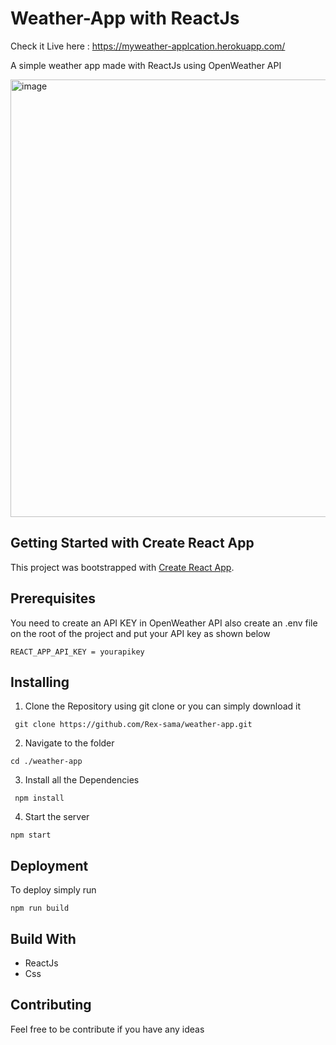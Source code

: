 
# Weather-App with ReactJs

Check it Live here : https://myweather-applcation.herokuapp.com/

A simple weather app made with ReactJs using OpenWeather API

<img src="https://user-images.githubusercontent.com/47276346/117313068-3068aa00-aea3-11eb-9121-535309013330.png" alt="image" width="700px">

## Getting Started with Create React App

This project was bootstrapped with [Create React App](https://github.com/facebook/create-react-app).

## Prerequisites

You need to create an API KEY in OpenWeather API also create an .env file on the root of the project and put your API key as shown below

```console
REACT_APP_API_KEY = yourapikey
```

## Installing

1. Clone the Repository using git clone or you can simply download it 
```console
 git clone https://github.com/Rex-sama/weather-app.git
```
2. Navigate to the folder
 ```console
 cd ./weather-app
``` 
3. Install all the Dependencies 
```console
 npm install
```
4. Start the server
```console
npm start
```

## Deployment

To deploy simply run

```console
npm run build
```

## Build With

- ReactJs
- Css

## Contributing

Feel free to be contribute if you have any ideas 




